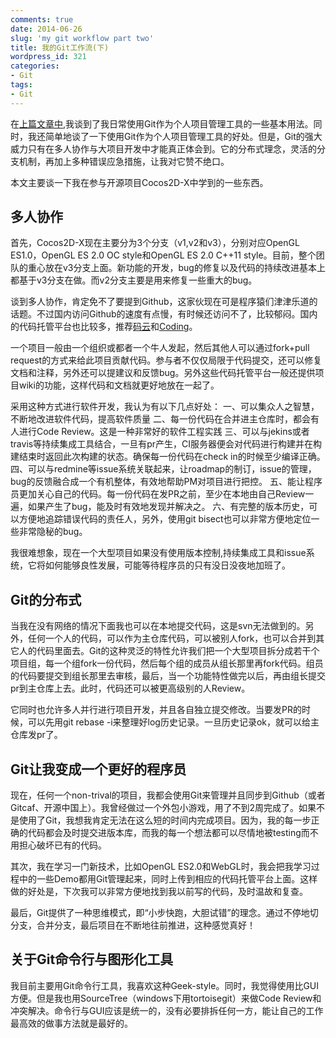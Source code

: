 ```yaml
---
comments: true
date: 2014-06-26
slug: 'my git workflow part two'
title: 我的Git工作流(下)
wordpress_id: 321
categories:
- Git
tags:
- Git
---
```


 
<!-- toc -->
在[上篇文章中](http://zilongshanren.com/blog/2014-06-25-my-git-workflow-part-one.html),我谈到了我日常使用Git作为个人项目管理工具的一些基本用法。同时，我还简单地谈了一下使用Git作为个人项目管理工具的好处。但是，Git的强大威力只有在多人协作与大项目开发中才能真正体会到。它的分布式理念，灵活的分支机制，再加上多种错误应急措施，让我对它赞不绝口。

本文主要谈一下我在参与开源项目Cocos2D-X中学到的一些东西。

<!-- more -->

## 多人协作

首先，Cocos2D-X现在主要分为3个分支（v1,v2和v3），分别对应OpenGL ES1.0，OpenGL ES 2.0 OC style和OpenGL ES 2.0 C++11 style。目前，整个团队的重心放在v3分支上面。新功能的开发，bug的修复以及代码的持续改进基本上都基于v3分支在做。而v2分支主要是用来修复一些重大的bug。

谈到多人协作，肯定免不了要提到Github，这家伙现在可是程序猿们津津乐道的话题。不过国内访问Github的速度有点慢，有时候还访问不了，比较郁闷。国内的代码托管平台也比较多，推荐[码云](http://git.oschina.net/)和[Coding](https://coding.net/)。

一个项目一般由一个组织或都者一个牛人发起，然后其他人可以通过fork+pull request的方式来给此项目贡献代码。参与者不仅仅局限于代码提交，还可以修复文档和注释，另外还可以提建议和反馈bug。另外这些代码托管平台一般还提供项目wiki的功能，这样代码和文档就更好地放在一起了。

采用这种方式进行软件开发，我认为有以下几点好处：
一、可以集众人之智慧，不断地改进软件代码，提高软件质量
二、每一份代码在合并进主仓库时，都会有人进行Code Review。这是一种非常好的软件工程实践
三、可以与jekins或者travis等持续集成工具结合，一旦有pr产生，CI服务器便会对代码进行构建并在构建结束时返回此次构建的状态。确保每一份代码在check in的时候至少编译正确。
四、可以与redmine等issue系统关联起来，让roadmap的制订，issue的管理，bug的反馈融合成一个有机整体，有效地帮助PM对项目进行把控。
五、能让程序员更加关心自己的代码。每一份代码在发PR之前，至少在本地由自己Review一遍，如果产生了bug，能及时有效地发现并解决之。
六、有完整的版本历史，可以方便地追踪错误代码的责任人，另外，使用git bisect也可以非常方便地定位一些非常隐秘的bug。

我很难想象，现在一个大型项目如果没有使用版本控制,持续集成工具和issue系统，它将如何能够良性发展，可能等待程序员的只有没日没夜地加班了。

## Git的分布式

当我在没有网络的情况下面我也可以在本地提交代码，这是svn无法做到的。另外，任何一个人的代码，可以作为主仓库代码，可以被别人fork，也可以合并到其它人的代码里面去。Git的这种灵泛的特性允许我们把一个大型项目拆分成若干个项目组，每一个组fork一份代码，然后每个组的成员从组长那里再fork代码。组员的代码要提交到组长那里去审核，最后，当一个功能特性做完以后，再由组长提交pr到主仓库上去。此时，代码还可以被更高级别的人Review。

它同时也允许多人并行进行项目开发，并且各自独立提交修改。当要发PR的时候，可以先用git rebase -i来整理好log历史记录。一旦历史记录ok，就可以给主仓库发pr了。

## Git让我变成一个更好的程序员

现在，任何一个non-trival的项目，我都会使用Git来管理并且同步到Github（或者Gitcaf、开源中国上）。我曾经做过一个外包小游戏，用了不到2周完成了。如果不是使用了Git，我想我肯定无法在这么短的时间内完成项目。因为，我的每一步正确的代码都会及时提交进版本库，而我的每一个想法都可以尽情地被testing而不用担心破坏已有的代码。

其次，我在学习一门新技术，比如OpenGL ES2.0和WebGL时，我会把我学习过程中的一些Demo都用Git管理起来，同时上传到相应的代码托管平台上面。这样做的好处是，下次我可以非常方便地找到我以前写的代码，及时温故和复查。

最后，Git提供了一种思维模式，即“小步快跑，大胆试错”的理念。通过不停地切分支，合并分支，最后项目在不断地往前推进，这种感觉真好！

## 关于Git命令行与图形化工具

我目前主要用Git命令行工具，我喜欢这种Geek-style。同时，我觉得使用比GUI方便。但是我也用SourceTree（windows下用tortoisegit）来做Code Review和冲突解决。命令行与GUI应该是统一的，没有必要排拆任何一方，能让自己的工作最高效的做事方法就是最好的。
